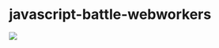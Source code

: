 javascript-battle-webworkers
============================

![](https://circleci.com/gh/JavascriptBattle/javascript-battle-webworkers.png?circle-token=17f28b7ba47491d36f7339be4cd7d50142a3267e)

